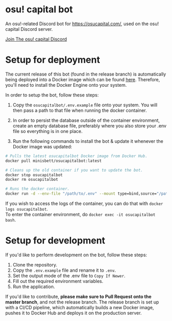 # osu! capital bot
An osu!-related Discord bot for https://osucapital.com/, used on the osu! capital Discord server.

[Join The osu! capital Discord](https://discord.gg/bWKseW8CAr)

# Setup for deployment

The current release of this bot (found in the release branch) is automatically being deployed into a Docker image which can be found [here](https://hub.docker.com/repository/docker/minisbett/osucapitalbot/general). Therefore, you'll need to install the Docker Engine onto your system.

In order to setup the bot, follow these steps:

1. Copy the `osucapitalbot/.env.example` file onto your system. You will then pass a path to that file when running the docker container.

2. In order to persist the database outside of the container environment, create an empty database file, preferably where you also store your .env file so everything is in one place.

3. Run the following commands to install the bot & update it whenever the Docker image was updated:
```sh
# Pulls the latest osucapitalbot Docker image from Docker Hub.
docker pull minisbett/osucapitalbot:latest

# Cleans up the old container if you want to update the bot.
docker stop osucapitalbot
docker rm osucapitalbot

# Runs the docker container.
docker run -d --env-file "/path/to/.env" --mount type=bind,source="/path/to/your/database/file.db",target="/app/database.db" --name osucapitalbot minisbett/osucapitalbot:latest
```

If you wish to access the logs of the container, you can do that with `docker logs osucapitalbot`.  
To enter the container environment, do `docker exec -it osucapitalbot bash`.

# Setup for development

If you'd like to perform development on the bot, follow these steps:

1. Clone the repository.
2. Copy the `.env.example` file and rename it to `.env`.
3. Set the output mode of the .env file to `Copy If Newer`.
4. Fill out the required environment variables.
5. Run the application.

If you'd like to contribute, **please make sure to Pull Request onto the master branch**, and not the release branch. The release branch is set up with a CI/CD pipeline, which automatically builds a new Docker image, pushes it to Docker Hub and deploys it on the production server.
